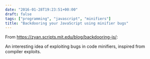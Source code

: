 ```yaml
---
date: "2016-01-28T19:23:51+00:00"
draft: false
tags: ["programming", "javascript", "minifiers"]
title: "Backdooring your JavaScript using minifier bugs"
---
```

From https://zyan.scripts.mit.edu/blog/backdooring-js/:

An interesting idea of exploiting bugs in code minifiers, inspired from compiler exploits.
